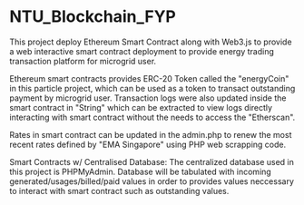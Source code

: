 # NTU_Blockchain_FYP

This project deploy Ethereum Smart Contract along with Web3.js to provide a web interactive smart contract deployment to provide energy trading transaction platform for microgrid user.

Ethereum smart contracts provides ERC-20 Token called the "energyCoin" in this particle project, which can be used as a token to transact outstanding payment by microgrid user.
Transaction logs were also updated inside the smart contract in "String" which can be extracted to view logs directly interacting with smart contract without the needs to access the "Etherscan".

Rates in smart contract can be updated in the admin.php to renew the most recent rates defined by "EMA Singapore" using PHP web scrapping code.

Smart Contracts w/ Centralised Database:
The centralized database used in this project is PHPMyAdmin. Database will be tabulated with incoming generated/usages/billed/paid values in order to provides values neccessary to interact with smart contract such as outstanding values.


